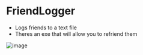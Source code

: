 # FriendLogger
- Logs friends to a text file
- Theres an exe that will allow you to refriend them
 
![image](https://user-images.githubusercontent.com/94489327/212522345-6fd962b3-2a06-4acb-9772-3912a903983b.png)
